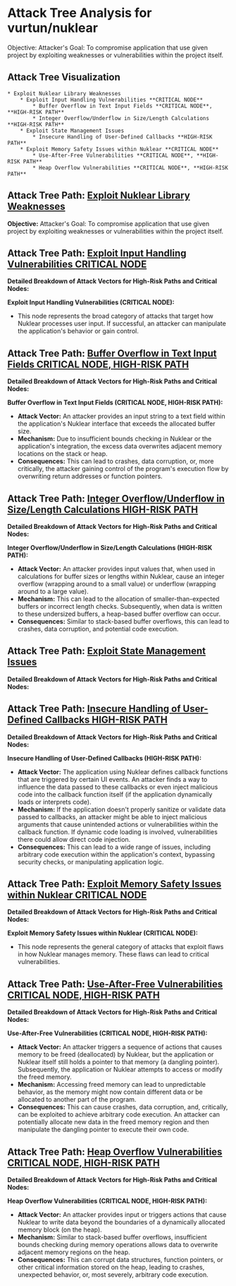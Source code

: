 # Attack Tree Analysis for vurtun/nuklear

Objective: Attacker's Goal: To compromise application that use given project by exploiting weaknesses or vulnerabilities within the project itself.

## Attack Tree Visualization

```
* Exploit Nuklear Library Weaknesses
    * Exploit Input Handling Vulnerabilities **CRITICAL NODE**
        * Buffer Overflow in Text Input Fields **CRITICAL NODE**, **HIGH-RISK PATH**
        * Integer Overflow/Underflow in Size/Length Calculations **HIGH-RISK PATH**
    * Exploit State Management Issues
        * Insecure Handling of User-Defined Callbacks **HIGH-RISK PATH**
    * Exploit Memory Safety Issues within Nuklear **CRITICAL NODE**
        * Use-After-Free Vulnerabilities **CRITICAL NODE**, **HIGH-RISK PATH**
        * Heap Overflow Vulnerabilities **CRITICAL NODE**, **HIGH-RISK PATH**
```


## Attack Tree Path: [Exploit Nuklear Library Weaknesses](./attack_tree_paths/exploit_nuklear_library_weaknesses.md)

**Objective:** Attacker's Goal: To compromise application that use given project by exploiting weaknesses or vulnerabilities within the project itself.

## Attack Tree Path: [Exploit Input Handling Vulnerabilities **CRITICAL NODE**](./attack_tree_paths/exploit_input_handling_vulnerabilities_critical_node.md)

**Detailed Breakdown of Attack Vectors for High-Risk Paths and Critical Nodes:**

**Exploit Input Handling Vulnerabilities (CRITICAL NODE):**

* This node represents the broad category of attacks that target how Nuklear processes user input. If successful, an attacker can manipulate the application's behavior or gain control.

## Attack Tree Path: [Buffer Overflow in Text Input Fields **CRITICAL NODE**, **HIGH-RISK PATH**](./attack_tree_paths/buffer_overflow_in_text_input_fields_critical_node__high-risk_path.md)

**Detailed Breakdown of Attack Vectors for High-Risk Paths and Critical Nodes:**

**Buffer Overflow in Text Input Fields (CRITICAL NODE, HIGH-RISK PATH):**

* **Attack Vector:** An attacker provides an input string to a text field within the application's Nuklear interface that exceeds the allocated buffer size.
* **Mechanism:** Due to insufficient bounds checking in Nuklear or the application's integration, the excess data overwrites adjacent memory locations on the stack or heap.
* **Consequences:** This can lead to crashes, data corruption, or, more critically, the attacker gaining control of the program's execution flow by overwriting return addresses or function pointers.

## Attack Tree Path: [Integer Overflow/Underflow in Size/Length Calculations **HIGH-RISK PATH**](./attack_tree_paths/integer_overflowunderflow_in_sizelength_calculations_high-risk_path.md)

**Detailed Breakdown of Attack Vectors for High-Risk Paths and Critical Nodes:**

**Integer Overflow/Underflow in Size/Length Calculations (HIGH-RISK PATH):**

* **Attack Vector:** An attacker provides input values that, when used in calculations for buffer sizes or lengths within Nuklear, cause an integer overflow (wrapping around to a small value) or underflow (wrapping around to a large value).
* **Mechanism:** This can lead to the allocation of smaller-than-expected buffers or incorrect length checks. Subsequently, when data is written to these undersized buffers, a heap-based buffer overflow can occur.
* **Consequences:** Similar to stack-based buffer overflows, this can lead to crashes, data corruption, and potential code execution.

## Attack Tree Path: [Exploit State Management Issues](./attack_tree_paths/exploit_state_management_issues.md)

**Detailed Breakdown of Attack Vectors for High-Risk Paths and Critical Nodes:**

## Attack Tree Path: [Insecure Handling of User-Defined Callbacks **HIGH-RISK PATH**](./attack_tree_paths/insecure_handling_of_user-defined_callbacks_high-risk_path.md)

**Detailed Breakdown of Attack Vectors for High-Risk Paths and Critical Nodes:**

**Insecure Handling of User-Defined Callbacks (HIGH-RISK PATH):**

* **Attack Vector:** The application using Nuklear defines callback functions that are triggered by certain UI events. An attacker finds a way to influence the data passed to these callbacks or even inject malicious code into the callback function itself (if the application dynamically loads or interprets code).
* **Mechanism:** If the application doesn't properly sanitize or validate data passed to callbacks, an attacker might be able to inject malicious arguments that cause unintended actions or vulnerabilities within the callback function. If dynamic code loading is involved, vulnerabilities there could allow direct code injection.
* **Consequences:** This can lead to a wide range of issues, including arbitrary code execution within the application's context, bypassing security checks, or manipulating application logic.

## Attack Tree Path: [Exploit Memory Safety Issues within Nuklear **CRITICAL NODE**](./attack_tree_paths/exploit_memory_safety_issues_within_nuklear_critical_node.md)

**Detailed Breakdown of Attack Vectors for High-Risk Paths and Critical Nodes:**

**Exploit Memory Safety Issues within Nuklear (CRITICAL NODE):**

* This node represents the general category of attacks that exploit flaws in how Nuklear manages memory. These flaws can lead to critical vulnerabilities.

## Attack Tree Path: [Use-After-Free Vulnerabilities **CRITICAL NODE**, **HIGH-RISK PATH**](./attack_tree_paths/use-after-free_vulnerabilities_critical_node__high-risk_path.md)

**Detailed Breakdown of Attack Vectors for High-Risk Paths and Critical Nodes:**

**Use-After-Free Vulnerabilities (CRITICAL NODE, HIGH-RISK PATH):**

* **Attack Vector:** An attacker triggers a sequence of actions that causes memory to be freed (deallocated) by Nuklear, but the application or Nuklear itself still holds a pointer to that memory (a dangling pointer). Subsequently, the application or Nuklear attempts to access or modify the freed memory.
* **Mechanism:** Accessing freed memory can lead to unpredictable behavior, as the memory might now contain different data or be allocated to another part of the program.
* **Consequences:** This can cause crashes, data corruption, and, critically, can be exploited to achieve arbitrary code execution. An attacker can potentially allocate new data in the freed memory region and then manipulate the dangling pointer to execute their own code.

## Attack Tree Path: [Heap Overflow Vulnerabilities **CRITICAL NODE**, **HIGH-RISK PATH**](./attack_tree_paths/heap_overflow_vulnerabilities_critical_node__high-risk_path.md)

**Detailed Breakdown of Attack Vectors for High-Risk Paths and Critical Nodes:**

**Heap Overflow Vulnerabilities (CRITICAL NODE, HIGH-RISK PATH):**

* **Attack Vector:** An attacker provides input or triggers actions that cause Nuklear to write data beyond the boundaries of a dynamically allocated memory block (on the heap).
* **Mechanism:** Similar to stack-based buffer overflows, insufficient bounds checking during memory operations allows data to overwrite adjacent memory regions on the heap.
* **Consequences:** This can corrupt data structures, function pointers, or other critical information stored on the heap, leading to crashes, unexpected behavior, or, most severely, arbitrary code execution.

